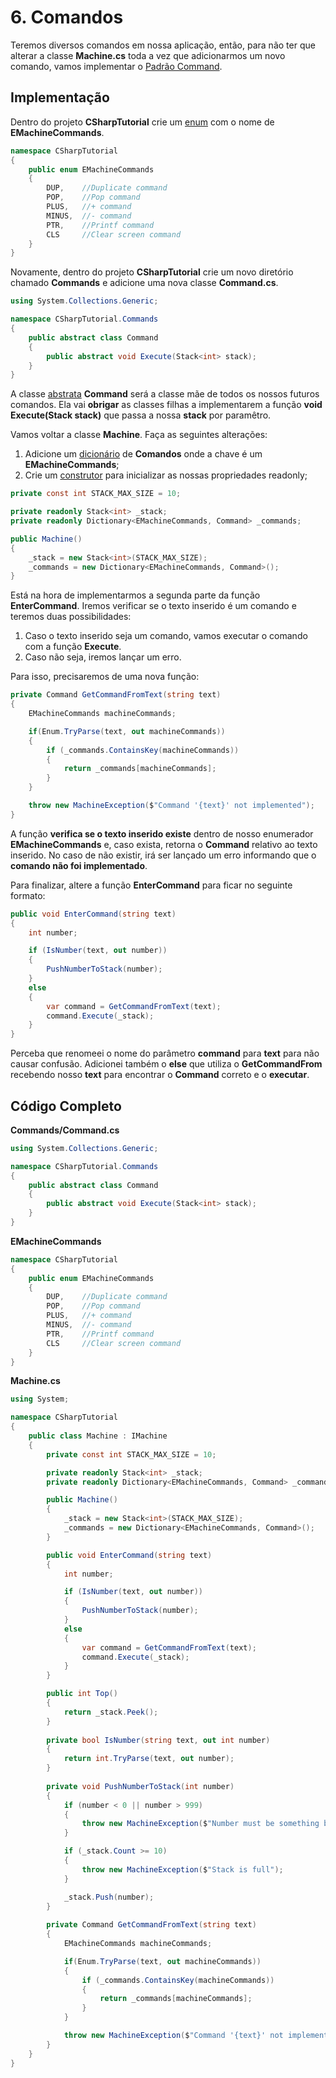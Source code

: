 # 6. Comandos

Teremos diversos comandos em nossa aplicação, então, para não ter que alterar a classe **Machine.cs** toda a vez 
que adicionarmos um novo comando, vamos implementar o [Padrão Command](https://gameprogrammingpatterns.com/command.html).

## Implementação

Dentro do projeto **CSharpTutorial** crie um [enum](https://docs.microsoft.com/pt-br/dotnet/csharp/language-reference/builtin-types/enum) com o nome de **EMachineCommands**.
```C#
namespace CSharpTutorial
{
    public enum EMachineCommands
    {
        DUP,	//Duplicate command
        POP, 	//Pop command
        PLUS,	//+ command
        MINUS,	//- command
        PTR,	//Printf command
        CLS		//Clear screen command
    }
}
```

Novamente, dentro do projeto **CSharpTutorial** crie um novo diretório chamado **Commands** e adicione uma nova classe **Command.cs**.
```C#
using System.Collections.Generic;

namespace CSharpTutorial.Commands
{
    public abstract class Command
    {
        public abstract void Execute(Stack<int> stack);
    }
}
```
A classe [abstrata](https://docs.microsoft.com/pt-br/dotnet/csharp/language-reference/keywords/abstract) **Command** será a classe mãe de todos os nossos futuros comandos. Ela vai **obrigar** as classes filhas a implementarem
a função **void Execute(Stack<int> stack)** que passa a nossa **stack** por paramêtro.

Vamos voltar a classe **Machine**. Faça as seguintes alterações:
1. Adicione um [dicionário](https://docs.microsoft.com/pt-br/dotnet/api/system.collections.generic.dictionary-2?view=netcore-3.1) de **Comandos** onde a chave é um **EMachineCommands**;
2. Crie um [construtor](https://docs.microsoft.com/pt-br/dotnet/csharp/programming-guide/classes-and-structs/using-constructors) para inicializar as nossas propriedades readonly;

```C#
private const int STACK_MAX_SIZE = 10;

private readonly Stack<int> _stack;
private readonly Dictionary<EMachineCommands, Command> _commands;

public Machine()
{
	_stack = new Stack<int>(STACK_MAX_SIZE);
	_commands = new Dictionary<EMachineCommands, Command>();
}
```

Está na hora de implementarmos a segunda parte da função **EnterCommand**. Iremos verificar se o texto
inserido é um comando e teremos duas possibilidades:
1. Caso o texto inserido seja um comando, vamos executar o comando com a função **Execute**.
2. Caso não seja, iremos lançar um erro.

Para isso, precisaremos de uma nova função:
```C#
private Command GetCommandFromText(string text)
{
    EMachineCommands machineCommands;

    if(Enum.TryParse(text, out machineCommands))
    {
        if (_commands.ContainsKey(machineCommands))
        {
            return _commands[machineCommands];
        }
    }

    throw new MachineException($"Command '{text}' not implemented");           
}
```
A função **verifica se o texto inserido existe** dentro de nosso enumerador **EMachineCommands** e, caso exista, retorna o **Command** relativo ao texto inserido. No caso de não existir, irá ser lançado um erro informando que o **comando não foi implementado**.

Para finalizar, altere a função **EnterCommand** para ficar no seguinte formato:
```C#
public void EnterCommand(string text)
{
    int number;

    if (IsNumber(text, out number))
    {
        PushNumberToStack(number);
    }
    else
    {
        var command = GetCommandFromText(text);
        command.Execute(_stack);
	}
}
```
Perceba que renomeei o nome do parâmetro **command** para **text** para não causar confusão. Adicionei também o **else**
que utiliza o **GetCommandFrom** recebendo nosso **text** para encontrar o **Command** correto e o **executar**.

## Código Completo
**Commands/Command.cs**
```C#
using System.Collections.Generic;

namespace CSharpTutorial.Commands
{
    public abstract class Command
    {
        public abstract void Execute(Stack<int> stack);
    }
}
```
**EMachineCommands**
```C#
namespace CSharpTutorial
{
    public enum EMachineCommands
    {
        DUP,	//Duplicate command
        POP, 	//Pop command
        PLUS,	//+ command
        MINUS,	//- command
        PTR,	//Printf command
        CLS		//Clear screen command
    }
}
```
**Machine.cs**
```C#
using System;

namespace CSharpTutorial
{
    public class Machine : IMachine
    {
        private const int STACK_MAX_SIZE = 10;

        private readonly Stack<int> _stack;
        private readonly Dictionary<EMachineCommands, Command> _commands;

        public Machine()
        {
            _stack = new Stack<int>(STACK_MAX_SIZE);
            _commands = new Dictionary<EMachineCommands, Command>();
        }

        public void EnterCommand(string text)
        {
            int number;

            if (IsNumber(text, out number))
            {
                PushNumberToStack(number);
            }
            else
            {
                var command = GetCommandFromText(text);
                command.Execute(_stack);
            }
        }

        public int Top()
        {
            return _stack.Peek();
        }
		
        private bool IsNumber(string text, out int number)
        {
            return int.TryParse(text, out number);
        }
		
        private void PushNumberToStack(int number)
        {
            if (number < 0 || number > 999)
            {
                throw new MachineException($"Number must be something between 0 and 999");
            }

            if (_stack.Count >= 10)
            {
                throw new MachineException($"Stack is full");
            }

            _stack.Push(number);
        }
		
        private Command GetCommandFromText(string text)
        {
            EMachineCommands machineCommands;

            if(Enum.TryParse(text, out machineCommands))
            {
                if (_commands.ContainsKey(machineCommands))
                {
                    return _commands[machineCommands];
                }
            }

            throw new MachineException($"Command '{text}' not implemented");           
        }
    }
}
```


